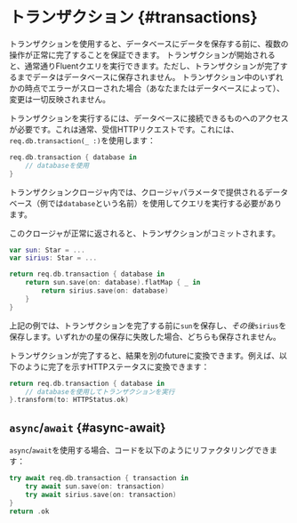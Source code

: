 # トランザクション {#transactions}

トランザクションを使用すると、データベースにデータを保存する前に、複数の操作が正常に完了することを保証できます。
トランザクションが開始されると、通常通りFluentクエリを実行できます。ただし、トランザクションが完了するまでデータはデータベースに保存されません。
トランザクション中のいずれかの時点でエラーがスローされた場合（あなたまたはデータベースによって）、変更は一切反映されません。

トランザクションを実行するには、データベースに接続できるものへのアクセスが必要です。これは通常、受信HTTPリクエストです。これには、`req.db.transaction(_ :)`を使用します：
```swift
req.db.transaction { database in
    // databaseを使用
}
```
トランザクションクロージャ内では、クロージャパラメータで提供されるデータベース（例では`database`という名前）を使用してクエリを実行する必要があります。

このクロージャが正常に返されると、トランザクションがコミットされます。
```swift
var sun: Star = ...
var sirius: Star = ...

return req.db.transaction { database in
    return sun.save(on: database).flatMap { _ in
        return sirius.save(on: database)
    }
}
```
上記の例では、トランザクションを完了する前に`sun`を保存し、*その後*`sirius`を保存します。いずれかの星の保存に失敗した場合、どちらも保存されません。

トランザクションが完了すると、結果を別のfutureに変換できます。例えば、以下のように完了を示すHTTPステータスに変換できます：
```swift
return req.db.transaction { database in
    // databaseを使用してトランザクションを実行
}.transform(to: HTTPStatus.ok)
```

## `async`/`await` {#async-await}

`async`/`await`を使用する場合、コードを以下のようにリファクタリングできます：

```swift
try await req.db.transaction { transaction in
    try await sun.save(on: transaction)
    try await sirius.save(on: transaction)
}
return .ok
```